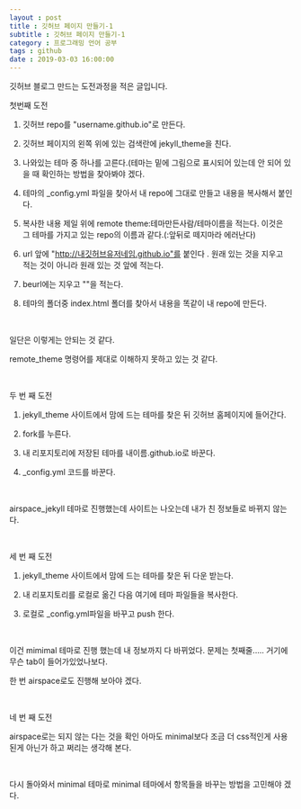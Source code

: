 ```yaml
---
layout : post
title : 깃허브 페이지 만들기-1
subtitle : 깃허브 페이지 만들기-1
category : 프로그래밍 언어 공부
tags : github
date : 2019-03-03 16:00:00
---
```

깃허브 블로그 만드는 도전과정을 적은 글입니다.

첫번째 도전

1. 깃허브 repo를 "username.github.io"로 만든다.

2. 깃허브 페이지의 왼쪽 위에 있는 검색란에 jekyll_theme을 친다.

3. 나와있는 테마 중 하나를 고른다.(테마는 밑에 그림으로 표시되어 있는데 안 되어 있을 때 확인하는 방법을 찾아봐야 겠다.

4. 테마의 \_config.yml 파일을 찾아서 내 repo에 그대로 만들고 내용을 복사해서 붙인다.

5. 복사한 내용 제일 위에 remote theme:테마만든사람/테마이름을 적는다. 이것은 그 테마를 가지고 있는 repo의 이름과 같다.(:앞뒤로 떼지마라 에러난다)

6. url 앞에 "http://내깃허브유저네임.github.io"를 붙인다 . 원래 있는 것을 지우고 적는 것이 아니라 원래 있는 것 앞에 적는다.

7. beurl에는 지우고 ""을 적는다.

8. 테마의 폴더중 index.html 폴더를 찾아서 내용을 똑같이 내 repo에 만든다.

​

일단은 이렇게는 안되는 것 같다.

remote_theme 명령어를 제대로 이해하지 못하고 있는 것 같다.

​

두 번 째 도전

1. jekyll_theme 사이트에서 맘에 드는 테마를 찾은 뒤 깃허브 홈페이지에 들어간다.

2. fork를 누른다.

3. 내 리포지토리에 저장된 테마를 내이름.github.io로 바꾼다.

4. \_config.yml 코드를 바꾼다.

​

airspace_jekyll 테마로 진행했는데 사이트는 나오는데 내가 친 정보들로 바뀌지 않는다.

​

세 번 째 도전

1. jekyll_theme 사이트에서 맘에 드는 테마를 찾은 뒤 다운 받는다.

2. 내 리포지토리를 로컬로 옮긴 다음 여기에 테마 파일들을 복사한다.

3. 로컬로 \_config.yml파일을 바꾸고 push 한다.

​

이건 mimimal 테마로 진행 했는데 내 정보까지 다 바뀌었다. 문제는 첫째줄..... 거기에 무슨  tab이 들어가있었나보다.

한 번 airspace로도 진행해 보아야 겠다.

​

네 번 째 도전

airspace로는 되지 않는 다는 것을 확인 아마도 minimal보다 조금 더 css적인게 사용된게 아닌가 하고 쩌리는 생각해 본다.

​

다시 돌아와서 minimal 테마로 minimal 테마에서 항목들을 바꾸는 방법을 고민해야 겠다.
